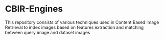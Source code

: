 # CBIR-Engines
This repository consists of various techniques used in Content Based Image Retrieval to index images based on features extraction and matching between query image and dataset images
